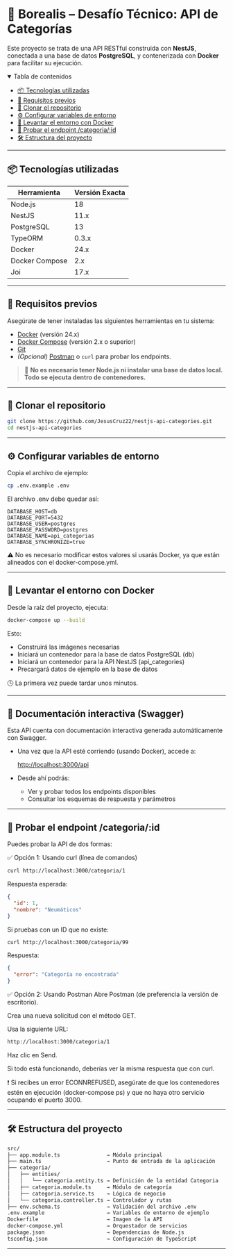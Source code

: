 # 🧪 Borealis – Desafío Técnico: API de Categorías

Este proyecto se trata de una API RESTful construida con **NestJS**, conectada a una base de datos **PostgreSQL**, y contenerizada con **Docker** para facilitar su ejecución.

<details open>
<summary>Tabla de contenidos</summary>

- [📦 Tecnologías utilizadas](#📦-tecnologías-utilizadas)
- [🚀 Requisitos previos](#🚀-requisitos-previos)
- [📂 Clonar el repositorio](#📂-clonar-el-repositorio)
- [⚙️ Configurar variables de entorno](#⚙️-configurar-variables-de-entorno)
- [🐳 Levantar el entorno con Docker](#🐳-levantar-el-entorno-con-docker)
- [🧪 Probar el endpoint /categoria/:id](#🧪-probar-el-endpoint-categoriaid)
- [🛠️ Estructura del proyecto](#🛠️-estructura-del-proyecto)

</details>

---

## 📦 Tecnologías utilizadas

| Herramienta       | Versión Exacta |
|-------------------|----------------|
| Node.js           | 18             |
| NestJS            | 11.x           |
| PostgreSQL        | 13             |
| TypeORM           | 0.3.x          |
| Docker            | 24.x           |
| Docker Compose    | 2.x            |
| Joi               | 17.x           |

---

## 🚀 Requisitos previos

Asegúrate de tener instaladas las siguientes herramientas en tu sistema:

- [Docker](https://www.docker.com/products/docker-desktop/) (versión 24.x)
- [Docker Compose](https://docs.docker.com/compose/) (versión 2.x o superior)
- [Git](https://git-scm.com/)
- *(Opcional)* [Postman](https://www.postman.com/) o `curl` para probar los endpoints.

> 🛑 **No es necesario tener Node.js ni instalar una base de datos local. Todo se ejecuta dentro de contenedores.**

---

## 📂 Clonar el repositorio

```bash
git clone https://github.com/JesusCruz22/nestjs-api-categories.git
cd nestjs-api-categories
```

---

## ⚙️ Configurar variables de entorno
Copia el archivo de ejemplo:

```bash
cp .env.example .env
```

El archivo .env debe quedar así:
```env
DATABASE_HOST=db
DATABASE_PORT=5432
DATABASE_USER=postgres
DATABASE_PASSWORD=postgres
DATABASE_NAME=api_categorias
DATABASE_SYNCHRONIZE=true
```

⚠️ No es necesario modificar estos valores si usarás Docker, ya que están alineados con el docker-compose.yml.

---

## 🐳 Levantar el entorno con Docker
Desde la raíz del proyecto, ejecuta:

```bash
docker-compose up --build
```
Esto:
- Construirá las imágenes necesarias
- Iniciará un contenedor para la base de datos PostgreSQL (db)
- Iniciará un contenedor para la API NestJS (api_categories)
- Precargará datos de ejemplo en la base de datos

🕓 La primera vez puede tardar unos minutos.

---

## 📖 Documentación interactiva (Swagger)

Esta API cuenta con documentación interactiva generada automáticamente con Swagger.

- Una vez que la API esté corriendo (usando Docker), accede a:

  [http://localhost:3000/api](http://localhost:3000/api)

- Desde ahí podrás:
  - Ver y probar todos los endpoints disponibles
  - Consultar los esquemas de respuesta y parámetros

---

## 🧪 Probar el endpoint /categoria/:id
Puedes probar la API de dos formas:

✅ Opción 1: Usando curl (línea de comandos)
```bash
curl http://localhost:3000/categoria/1
```

Respuesta esperada:

```json
{
  "id": 1,
  "nombre": "Neumáticos"
}
```

Si pruebas con un ID que no existe:

```bash
curl http://localhost:3000/categoria/99
```

Respuesta:

```json
{
  "error": "Categoría no encontrada"
}
```

✅ Opción 2: Usando Postman
Abre Postman (de preferencia la versión de escritorio).

Crea una nueva solicitud con el método GET.

Usa la siguiente URL:

```bash
http://localhost:3000/categoria/1
```

Haz clic en Send.

Si todo está funcionando, deberías ver la misma respuesta que con curl.

❗ Si recibes un error ECONNREFUSED, asegúrate de que los contenedores estén en ejecución (docker-compose ps) y que no haya otro servicio ocupando el puerto 3000.

---

## 🛠️ Estructura del proyecto

```bash
src/
├── app.module.ts               → Módulo principal
├── main.ts                     → Punto de entrada de la aplicación
├── categoria/
│   ├── entities/
│   │   └── categoria.entity.ts → Definición de la entidad Categoria
│   ├── categoria.module.ts     → Módulo de categoría
│   ├── categoria.service.ts    → Lógica de negocio
│   └── categoria.controller.ts → Controlador y rutas
├── env.schema.ts               → Validación del archivo .env
.env.example                    → Variables de entorno de ejemplo
Dockerfile                      → Imagen de la API
docker-compose.yml              → Orquestador de servicios
package.json                    → Dependencias de Node.js
tsconfig.json                   → Configuración de TypeScript

```
---